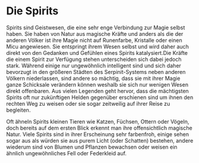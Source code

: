 # Die Spirits

Spirits sind Geistwesen, die eine sehr enge Verbindung zur Magie selbst haben. Sie haben von Natur aus magische Kräfte und anders als die der anderen Völker ist ihre Magie nicht auf Runenfarbe, Kristalle oder einen Micu angewiesen. Sie entspringt ihrem Wesen selbst und wird daher auch direkt von den Gedanken und Gefühlen eines Spirits katalysiert.Die Kräfte die einem Spirit zur Verfügung stehen unterscheiden sich dabei jedoch stark. Während einige nur ungewöhnlich intelligent sind und sich daher bevorzugt in den größeren Städten des Serpinit-Systems neben anderen Völkern niederlassen, sind andere so mächtig, dass sie mit ihrer Magie ganze Schicksale verändern können weshalb sie sich nur wenigen Wesen direkt offenbaren. Aus vielen Legenden geht hervor, dass die mächtigsten Spirits oft nur zukünftigen Helden gegenüber erschienen sind um ihnen den rechten Weg zu weisen oder sie sogar zeitweilig auf ihrer Reise zu begleiten.

Oft ähneln Spirits kleinen Tieren wie Katzen, Füchsen, Ottern oder Vögeln, doch bereits auf dem ersten Blick erkennt man ihre offensichtlich magische Natur. Viele Spirits sind in ihrer Erscheinung sehr farbenfroh, einige sehen sogar aus als würden sie aus purem Licht (oder Schatten) bestehen, andere wiederum sind von Blumen und Pflanzen bewachsen oder weisen ein ähnlich ungewöhnliches Fell oder Federkleid auf.